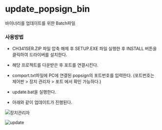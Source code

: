 # update_popsign_bin

바이너리를 업데이트를 위한 Batch파일

### 사용방법

- CH341SER.ZIP 파일 압축 해제 후 SETUP.EXE 파일 실행한 후 INSTALL 버튼을 클릭하여 드라이버를 설치한다.

- 해당 프로젝트를 다운받은 후 포트를 연결시킨다.

- comport.txt파일에 PC에 연결된 popsign의 포트번호를 입력한다.
(포트번호는 제어판 > 장지 관리자 > 포트 에서 확인 가능하다.)

- update.bat을 실행한다. 

- 아래와 같이 업데이트가 진행된다.

![장치관리자](/uploads/ff65f80309ae1b8169956300e298b582/장치관리자.png)

![update](/uploads/8034b0adb84f6046ac3670de1c6b127f/update.png)
